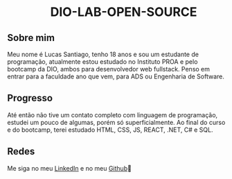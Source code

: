 
# ‎ ‎ ‎ ‎ ‎ ‎ ‎ ‎ ‎ ‎ ‎ ‎ ‎ ‎ ‎ DIO-LAB-OPEN-SOURCE

## Sobre mim

Meu nome é Lucas Santiago, tenho 18 anos e sou um estudante de programação, atualmente estou estudado no Instituto PROA e pelo bootcamp da DIO, ambos para desenvolvedor web fullstack. Penso em entrar para a faculdade ano que vem, para ADS ou Engenharia de Software.

## Progresso

Até então não tive um contato completo com linguagem de programação, estudei um pouco de algumas, porém só superficialmente. Ao final do curso e do bootcamp, terei estudado HTML, CSS, JS, REACT, .NET, C# e SQL.

## Redes

Me siga no meu [LinkedIn](https://www.linkedin.com/in/lucas-santiago-de-oliveira-a26055236?utm_source=share&utm_campaign=share_via&utm_content=profile&utm_medium=android_app) e no meu [Github](https://github.com/LucasSantiag0)📙




